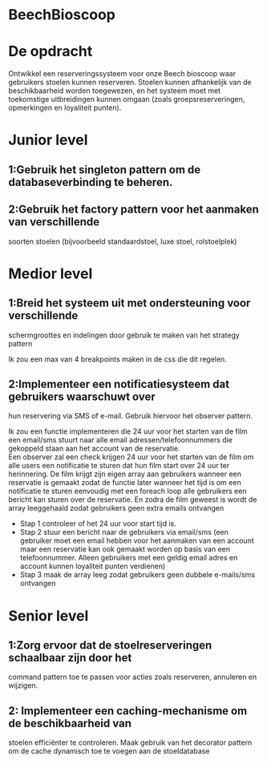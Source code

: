 # BeechBioscoop

# De opdracht

Ontwikkel een reserveringssysteem voor onze Beech bioscoop waar gebruikers stoelen
kunnen reserveren. Stoelen kunnen afhankelijk van de beschikbaarheid worden
toegewezen, en het systeem moet met toekomstige uitbreidingen kunnen omgaan
(zoals groepsreserveringen, opmerkingen en loyaliteit punten).

# Junior level

## 1:Gebruik het singleton pattern om de databaseverbinding te beheren.

## 2:Gebruik het factory pattern voor het aanmaken van verschillende

soorten stoelen (bijvoorbeeld standaardstoel, luxe stoel, rolstoelplek)

# Medior level

## 1:Breid het systeem uit met ondersteuning voor verschillende

schermgroottes en indelingen door gebruik te maken van het strategy
pattern

Ik zou een max van 4 breakpoints maken in de css die dit regelen.

## 2:Implementeer een notificatiesysteem dat gebruikers waarschuwt over

hun reservering via SMS of e-mail. Gebruik hiervoor het observer
pattern.

Ik zou een functie implementeren die 24 uur voor het starten van de film een email/sms
stuurt naar alle email adressen/telefoonnummers die gekoppeld staan aan het account
van de reservatie.  
Een observer zal een check krijgen 24 uur voor het starten van de film om alle users een
notificatie te sturen dat hun film start over 24 uur ter herinnering.
De film krijgt zijn eigen array aan gebruikers wanneer een reservatie is gemaakt zodat de
functie later wanneer het tijd is om een notificatie te sturen eenvoudig met een foreach
loop alle gebruikers een bericht kan sturen over de reservatie.
En zodra de film geweest is wordt de array leeggehaald zodat gebruikers geen extra emails ontvangen

- Stap 1 controleer of het 24 uur voor start tijd is.
- Stap 2 stuur een bericht naar de gebruikers via email/sms (een gebruiker moet een
  email hebben voor het aanmaken van een account maar een reservatie kan ook
  gemaakt worden op basis van een telefoonnummer. Alleen gebruikers met een geldig
  email adres en account kunnen loyaliteit punten verdienen)
- Stap 3 maak de array leeg zodat gebruikers geen dubbele e-mails/sms ontvangen

# Senior level

## 1:Zorg ervoor dat de stoelreserveringen schaalbaar zijn door het

command pattern toe te passen voor acties zoals reserveren,
annuleren en wijzigen.

## 2: Implementeer een caching-mechanisme om de beschikbaarheid van

stoelen efficiënter te controleren. Maak gebruik van het decorator
pattern om de cache dynamisch toe te voegen aan de stoeldatabase
